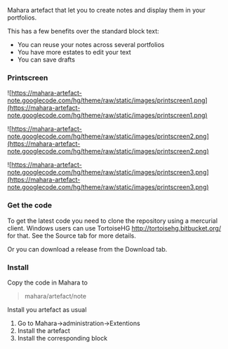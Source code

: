 Mahara artefact that let you to create notes and display them in your portfolios.

This has a few benefits over the standard block text:
  * You can reuse your notes across several portfolios
  * You have more estates to edit your text
  * You can save drafts

### Printscreen ###
![https://mahara-artefact-note.googlecode.com/hg/theme/raw/static/images/printscreen1.png](https://mahara-artefact-note.googlecode.com/hg/theme/raw/static/images/printscreen1.png)

![https://mahara-artefact-note.googlecode.com/hg/theme/raw/static/images/printscreen2.png](https://mahara-artefact-note.googlecode.com/hg/theme/raw/static/images/printscreen2.png)

![https://mahara-artefact-note.googlecode.com/hg/theme/raw/static/images/printscreen3.png](https://mahara-artefact-note.googlecode.com/hg/theme/raw/static/images/printscreen3.png)

### Get the code ###
To get the latest code you need to clone the repository using a mercurial client. Windows users can use TortoiseHG http://tortoisehg.bitbucket.org/ for that. See the Source tab for more details.

Or you can download a release from the Download tab.

### Install ###
Copy the code in Mahara to

> mahara/artefact/note

Install you artefact as usual

  1. Go to Mahara->administration->Extentions
  1. Install the artefact
  1. Install the corresponding block